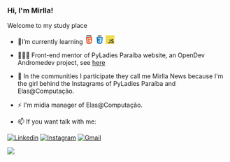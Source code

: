 
### Hi, I'm Mirlla!

Welcome to my study place

- 🌱I’m currently learning 
<code><img height="20" src="https://raw.githubusercontent.com/github/explore/80688e429a7d4ef2fca1e82350fe8e3517d3494d/topics/html/html.png"></code>
<code><img height="20" src="https://raw.githubusercontent.com/github/explore/80688e429a7d4ef2fca1e82350fe8e3517d3494d/topics/css/css.png"></code>
<code><img height="20" src="https://raw.githubusercontent.com/github/explore/80688e429a7d4ef2fca1e82350fe8e3517d3494d/topics/javascript/javascript.png"></code>

- 👩🏻‍💻 Front-end mentor of PyLadies Paraíba website, an OpenDev Andromedev project, see <a href="https://github.com/pyladiespb-org/pysite/tree/master/frontend">here</a>

- 👯 In the communities I participate they call me Mirlla News because I'm the girl behind the Instagrams of PyLadies Paraíba and Elas@Computação.

- ⚡ I'm midia manager of Elas@Computação.

- 📫 If you want talk with me:

[![Linkedin](https://img.shields.io/badge/-LinkedIn-blue?style=flat&logo=Linkedin&logoColor=white)](https://www.linkedin.com/in/mirlla-marques)
[![Instagram](https://img.shields.io/badge/-Instagram-c13584?style=flat&labelColor=c13584&logo=instagram&logoColor=white)](https://www.instagram.com/mirlla_marques)
[![Gmail](https://img.shields.io/badge/-Gmail-c14438?style=flat&logo=Gmail&logoColor=white)](mailto:mirlla.alves@ccc.ufcg.edu.br)

<a href="https://github.com/anuraghazra/github-readme-stats">
  <img align="left" src="https://github-readme-stats.vercel.app/api?username=mirllamarques&theme=dracula&show_icons=true" />
</a>

<!--
**mirllamarques/mirllamarques** is a ✨ _special_ ✨ repository because its `README.md` (this file) appears on your GitHub profile.

Here are some ideas to get you started:

- 🔭 I’m currently working on ...
- 🌱 I’m currently learning ...
- 👯 I’m looking to collaborate on ...
- 🤔 I’m looking for help with ...
- 💬 Ask me about ...
- 📫 How to reach me: ...
- 😄 Pronouns: ...
- ⚡ Fun fact: ...
-->
